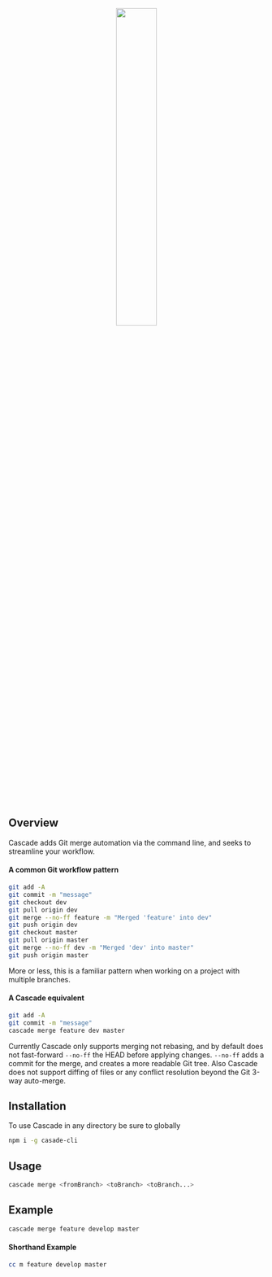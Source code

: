 <p align="center"><img width=40% src="https://github.com/jasonrhaddix/cascade-cli/blob/master/cc-logo.svg"></p>


## Overview
Cascade adds Git merge automation via the command line, and seeks to streamline your workflow.


#### A common Git workflow pattern
```bash
git add -A
git commit -m "message"
git checkout dev
git pull origin dev
git merge --no-ff feature -m "Merged 'feature' into dev"
git push origin dev
git checkout master
git pull origin master
git merge --no-ff dev -m "Merged 'dev' into master"
git push origin master
```

More or less, this is a familiar pattern when working on a project with multiple branches.

#### A Cascade equivalent
```bash
git add -A
git commit -m "message"
cascade merge feature dev master
```

Currently Cascade only supports merging not rebasing, and by default does not fast-forward `--no-ff` the HEAD before applying changes. `--no-ff` adds a commit for the merge, and creates a more readable Git tree. Also Cascade does not support diffing of files or any conflict resolution beyond the Git 3-way auto-merge.


## Installation
To use Cascade in any directory be sure to globally
```bash
npm i -g casade-cli 
```

## Usage

````bash
cascade merge <fromBranch> <toBranch> <toBranch...>
````

## Example

````bash
cascade merge feature develop master
````

#### Shorthand Example 

````bash
cc m feature develop master
````